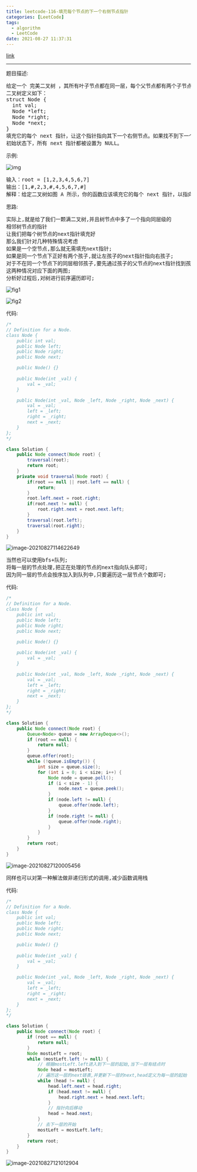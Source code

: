 ```yaml
---
title: leetcode-116-填充每个节点的下一个右侧节点指针
categories: [LeetCode]
tags:
  - algorithm
  - LeetCode
date: 2021-08-27 11:37:31
---
```


[link](https://leetcode-cn.com/problems/populating-next-right-pointers-in-each-node/)

<hr/>

题目描述:

<pre>
给定一个 完美二叉树 ，其所有叶子节点都在同一层，每个父节点都有两个子节点。
二叉树定义如下：
struct Node {
  int val;
  Node *left;
  Node *right;
  Node *next;
}
填充它的每个 next 指针，让这个指针指向其下一个右侧节点。如果找不到下一个右侧节点，则将 next 指针设置为 NULL。
初始状态下，所有 next 指针都被设置为 NULL。
</pre>

示例:

![img](https://gitee.com/cao_ziqiang/img/raw/master/20210827113908.png)

<pre>
输入：root = [1,2,3,4,5,6,7]
输出：[1,#,2,3,#,4,5,6,7,#]
解释：给定二叉树如图 A 所示，你的函数应该填充它的每个 next 指针，以指向其下一个右侧节点，如图 B 所示。序列化的输出按层序遍历排列，同一层节点由 next 指针连接，'#' 标志着每一层的结束。
</pre>

思路:

<pre>
实际上,就是给了我们一颗满二叉树,并且树节点中多了一个指向同层级的
相邻树节点的指针
让我们把每个树节点的next指针填充好
那么我们针对几种特殊情况考虑
如果是一个空节点,那么就无需填充next指针;
如果是同一个节点下正好有两个孩子,就让左孩子的next指针指向右孩子;
对于不在同一个节点下的同层相邻孩子,要先通过孩子的父节点的next指针找到孩子的next指针的父亲,再将孩子的next指针指向找到的父亲的子结点;
这两种情况对应下面的两图;
分析好过程后,对树进行前序遍历即可;
</pre>

![fig1](https://gitee.com/cao_ziqiang/img/raw/master/20210827115803.png)

![fig2](https://gitee.com/cao_ziqiang/img/raw/master/20210827115808.png)

代码:

```java
/*
// Definition for a Node.
class Node {
    public int val;
    public Node left;
    public Node right;
    public Node next;

    public Node() {}
    
    public Node(int _val) {
        val = _val;
    }

    public Node(int _val, Node _left, Node _right, Node _next) {
        val = _val;
        left = _left;
        right = _right;
        next = _next;
    }
};
*/

class Solution {
    public Node connect(Node root) {
        traversal(root);
        return root;
    }
    private void traversal(Node root) {
        if(root == null || root.left == null) {
            return;
        }
        root.left.next = root.right;
        if(root.next != null) {
            root.right.next = root.next.left;
        }
        traversal(root.left);
        traversal(root.right);
    }
}
```

![image-20210827114622649](https://gitee.com/cao_ziqiang/img/raw/master/20210827114622.png)

<pre>
当然也可以使用bfs+队列;
将每一层的节点处理,把正在处理的节点的next指向队头即可;
因为同一层的节点会按序加入到队列中,只要遍历这一层节点个数即可;
</pre>

代码:

```java
/*
// Definition for a Node.
class Node {
    public int val;
    public Node left;
    public Node right;
    public Node next;

    public Node() {}
    
    public Node(int _val) {
        val = _val;
    }

    public Node(int _val, Node _left, Node _right, Node _next) {
        val = _val;
        left = _left;
        right = _right;
        next = _next;
    }
};
*/

class Solution {
    public Node connect(Node root) {
        Queue<Node> queue = new ArrayDeque<>();
        if (root == null) {
            return null;
        }
        queue.offer(root);
        while (!queue.isEmpty()) {
            int size = queue.size();
            for (int i = 0; i < size; i++) {
                Node node = queue.poll();
                if (i < size - 1) {
                    node.next = queue.peek();
                }
                if (node.left != null) {
                    queue.offer(node.left);
                }
                if (node.right != null) {
                    queue.offer(node.right);
                }
            }
        }
        return root;
    }
}
```

![image-20210827120005456](https://gitee.com/cao_ziqiang/img/raw/master/20210827120005.png)

<pre>
同样也可以对第一种解法做非递归形式的调用,减少函数调用栈
</pre>

代码:

```java
/*
// Definition for a Node.
class Node {
    public int val;
    public Node left;
    public Node right;
    public Node next;

    public Node() {}
    
    public Node(int _val) {
        val = _val;
    }

    public Node(int _val, Node _left, Node _right, Node _next) {
        val = _val;
        left = _left;
        right = _right;
        next = _next;
    }
};
*/

class Solution {
    public Node connect(Node root) {
        if (root == null) {
            return null;
        }
        Node mostLeft = root;
        while (mostLeft.left != null) {
            // 根据mostLeft.left进入到下一层的起始,当下一层有结点时
            Node head = mostLeft;
            // 遍历这一层的next链表,并更新下一层的next,head定义为每一层的起始
            while (head != null) {
                head.left.next = head.right;
                if (head.next != null) {
                    head.right.next = head.next.left;
                }
                // 指针向后移动
                head = head.next;
            }
            // 去下一层的开始
            mostLeft = mostLeft.left;
        }
        return root;
    }
}
```

![image-20210827121012904](https://gitee.com/cao_ziqiang/img/raw/master/20210827121013.png)